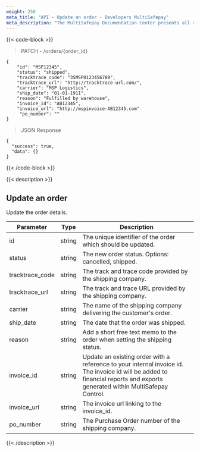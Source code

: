 ```yaml
---
weight: 250
meta_title: "API - Update an order - Developers MultiSafepay"
meta_description: "The MultiSafepay Documentation Center presents all relevant information about our Plugins and API. You can also find support pages for Payment Methods, Tools and General Questions as well as the contact details of our Support and Integration Teams."
---
```

{{< code-block >}}
> PATCH - /orders/{order_id}

```shell
{
    "id": "MSP12345",
    "status": "shipped",
    "tracktrace_code": "3SMSP0123456789",
    "tracktrace_url": "http://tracktrace-url.com/",
    "carrier": "MSP Logistics",
    "ship_date": "01-01-1911",
    "reason": "Fulfilled by warehouse",
    "invoice_id": "AB12345",
    "invoice_url": "http://mspinvoice-AB12345.com"
     "po_number": ""
}

```


> JSON Response

```shell
{
  "success": true,
  "data": {}
}
```
{{< /code-block >}}

{{< description >}}
## Update an order
Update the order details.

| Parameter                   | Type      | Description                                                                                |
|-----------------------------|-----------|--------------------------------------------------------------------------------------------|
| id                          | string  | The unique identifier of the order which should be updated.                                |
| status                      | string  | The new order status. Options: cancelled, shipped.                                   |
| tracktrace_code             | string  | The track and trace code provided by the shipping company.                                 |
| tracktrace_url              | string  | The track and trace URL provided by the shipping company.                                  |
| carrier                     | string  | The name of the shipping company delivering the customer's order.                          |
| ship_date                   | string  | The date that the order was shipped.                                                       |
| reason                      | string  | Add a short free text memo to the order when setting the shipping status.                  |
| invoice_id                  | string  | Update an existing order with a reference to your internal invoice id. The invoice id will be added to financial reports and exports generated within MultiSafepay Control. |
| invoice_url | string | The invoice url linking to the invoice_id. |
 po_number | string | The Purchase Order number of the shipping company. |
{{< /description >}}